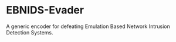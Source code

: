 # EBNIDS-Evader
A generic encoder for defeating Emulation Based Network Intrusion Detection Systems. 

